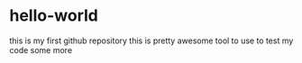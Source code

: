 # hello-world
this is my first github repository
this is pretty awesome tool to use to test my code some more
